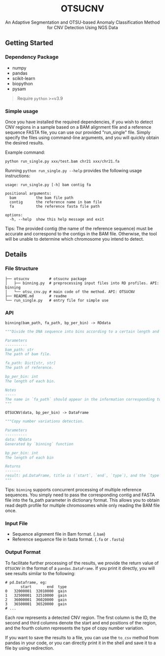 <h1 align="center">
OTSUCNV
</h1>
<p align="center">
An Adaptive Segmentation and OTSU-based Anomaly Classification Method for CNV Detection Using NGS Data
</p>

## Getting Started

### Dependency Package

- numpy
- pandas
- scikit-learn
- biopython
- pysam

> Require `python` >=v3.9

### Simple usage

Once you have installed the required dependencies, if you wish to detect CNV regions in a sample based on a BAM alignment file and a reference sequence FASTA file, you can use our provided "run_single" file. Simply specify the files using command-line arguments, and you will quickly obtain the desired results.

Example command:

```shell
python run_single.py xxx/test.bam chr21 xxx/chr21.fa
```

Running `python run_single.py --help` provides the following usage instructions:
```shell
usage: run_single.py [-h] bam contig fa

positional arguments:
  bam         the bam file path
  contig      the reference name in bam file
  fa          the reference fasta file path

options:
  -h, --help  show this help message and exit
```

Tips: The provided contig (the name of the reference sequence) must be accurate and correspond to the contigs in the BAM file. Otherwise, the tool will be unable to determine which chromosome you intend to detect.

## Details

### File Structure

```shell
├── otsucnv         # otsucnv package
│   ├── binning.py  # preprocessing input files into RD profiles. API: binning
│   └── otsu_cnv.py # main code of the method. API: OTSUCNV
├── README.md       # readme
└── run_single.py   # entry file for simple use
```

### API

`binning(bam_path, fa_path, bp_per_bin) -> RDdata`
```python
"""Divide the DNA sequence into bins according to a certain length and calculate the RD value of each bin.

Parameters
----------
bam_path: str
The path of bam file.

fa_path: Dict[str, str]
The path of reference.

bp_per_bin: int
The length of each bin.

Notes
-----
The name in `fa_path` should appear in the information corresponding to the bam file, otherwise an exception will be thrown.
"""
```

`OTSUCNV(data, bp_per_bin) -> DataFrame`
```python
"""Copy number variations detection.

Parameters
----------
data: RDdata
Generated by `binning` function

bp_per_bin: int
The length of each bin

Returns
-------
result: pd.DataFrame, title is (`start`, `end`, `type`), and the `type` contains (gain|loss)
"""
```

Tips: `binning` supports concurrent processing of multiple reference sequences. You simply need to pass the corresponding contig and FASTA file into the fa_path parameter in dictionary format. This allows you to obtain read depth profile for multiple chromosomes while only reading the BAM file once.

### Input File

- Sequence alignment file in Bam format. (`.bam`)
- Reference sequence file in fasta format. (`.fa` or `.fasta`)

### Output Format

To facilitate further processing of the results, we provide the return value of `OTSUCNV` in the format of a `pandas.DataFrame`. If you print it directly, you will see results similar to the following:

```shell
# pd.Dataframe, eg:
       start       end  type
0   32000001  32010000  gain
1   32500001  32510000  gain
2   36000001  36020000  gain
3   36500001  36520000  gain
# ...
```

Each row represents a detected CNV region. The first column is the ID, the second and third columns denote the start and end positions of the region, and the fourth column represents the type of copy number variation.

If you want to save the results to a file, you can use the `to_csv` method from pandas in your code, or you can directly print it in the shell and save it to a file by using redirection.
